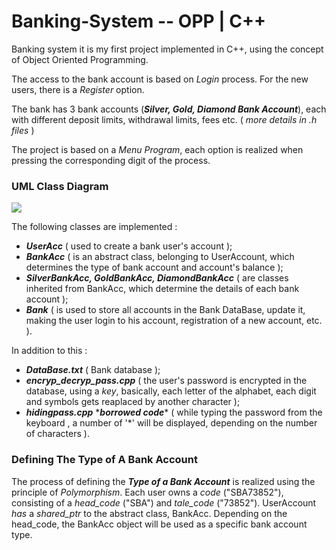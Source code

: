 # Banking-System -- OPP | C++

Banking system it is my first project implemented in C++, using the concept of Object Oriented Programming.

The access to the bank account is based on *Login* process. For the new users, there is a *Register* option.

The bank has 3 bank accounts (***Silver, Gold, Diamond Bank Account***), each with different deposit limits, withdrawal limits, fees etc. ( *more details in .h files* )

The project is based on a *Menu Program*, each option is realized when pressing the corresponding digit of the process.



### UML Class Diagram
![](https://i.imgur.com/SRNJsQ8.png)



The following classes are implemented :
- ***UserAcc*** ( used to create a bank user's account );
- ***BankAcc*** ( is an abstract class, belonging to UserAccount, which determines the type of bank account and account's balance );
- ***SilverBankAcc, GoldBankAcc, DiamondBankAcc*** ( are classes inherited from BankAcc, which determine the details of each bank account );
- ***Bank*** ( is used to store all accounts in the Bank DataBase, update it, making the user login to his account, registration of a new account, etc. ).


In addition to this :
* ***DataBase.txt*** ( Bank database );
* ***encryp_decryp_pass.cpp*** ( the user's password is encrypted in the database, using a *key*, basically, each letter of the alphabet, each digit and symbols gets reaplaced by another character );
* ***hidingpass.cpp*** \****borrowed code***\* ( while typing the password from the keyboard , a number of \'\*' will be displayed, depending on the number of characters ).


### Defining The Type of A Bank Account
 The process of defining the ***Type of a Bank Account*** is realized using the principle of *Polymorphism*. Each user owns a *code* ("SBA73852"), consisting of a *head_code* ("SBA") and *tale_code* ("73852"). UserAccount *has* a *shared_ptr* to the abstract class, BankAcc. Depending on the head_code, the BankAcc object will be used as a specific bank account type.
